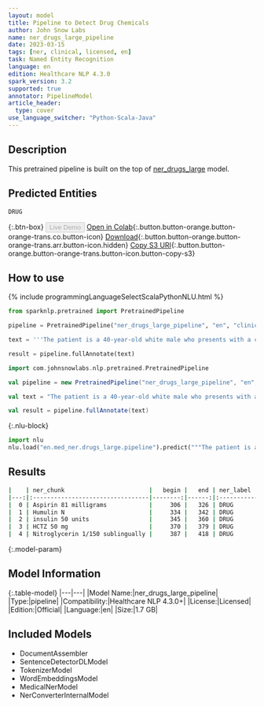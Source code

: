 ```yaml
---
layout: model
title: Pipeline to Detect Drug Chemicals
author: John Snow Labs
name: ner_drugs_large_pipeline
date: 2023-03-15
tags: [ner, clinical, licensed, en]
task: Named Entity Recognition
language: en
edition: Healthcare NLP 4.3.0
spark_version: 3.2
supported: true
annotator: PipelineModel
article_header:
  type: cover
use_language_switcher: "Python-Scala-Java"
---
```


## Description

This pretrained pipeline is built on the top of [ner_drugs_large](https://nlp.johnsnowlabs.com/2021/03/31/ner_drugs_large_en.html) model.

## Predicted Entities

`DRUG`

{:.btn-box}
<button class="button button-orange" disabled>Live Demo</button>
[Open in Colab](https://colab.research.google.com/github/JohnSnowLabs/spark-nlp-workshop/blob/master/healthcare-nlp/07.0.Pretrained_Clinical_Pipelines.ipynb){:.button.button-orange.button-orange-trans.co.button-icon}
[Download](https://s3.amazonaws.com/auxdata.johnsnowlabs.com/clinical/models/ner_drugs_large_pipeline_en_4.3.0_3.2_1678867384370.zip){:.button.button-orange.button-orange-trans.arr.button-icon.hidden}
[Copy S3 URI](s3://auxdata.johnsnowlabs.com/clinical/models/ner_drugs_large_pipeline_en_4.3.0_3.2_1678867384370.zip){:.button.button-orange.button-orange-trans.button-icon.button-copy-s3}

## How to use



<div class="tabs-box" markdown="1">
{% include programmingLanguageSelectScalaPythonNLU.html %}

```python
from sparknlp.pretrained import PretrainedPipeline

pipeline = PretrainedPipeline("ner_drugs_large_pipeline", "en", "clinical/models")

text = '''The patient is a 40-year-old white male who presents with a chief complaint of 'chest pain'. The patient is diabetic and has a prior history of coronary artery disease. The patient presents today stating that his chest pain started yesterday evening and has been somewhat intermittent. He has been advised Aspirin 81 milligrams QDay. Humulin N. insulin 50 units in a.m. HCTZ 50 mg QDay. Nitroglycerin 1/150 sublingually PRN chest pain..'''

result = pipeline.fullAnnotate(text)
```
```scala
import com.johnsnowlabs.nlp.pretrained.PretrainedPipeline

val pipeline = new PretrainedPipeline("ner_drugs_large_pipeline", "en", "clinical/models")

val text = "The patient is a 40-year-old white male who presents with a chief complaint of 'chest pain'. The patient is diabetic and has a prior history of coronary artery disease. The patient presents today stating that his chest pain started yesterday evening and has been somewhat intermittent. He has been advised Aspirin 81 milligrams QDay. Humulin N. insulin 50 units in a.m. HCTZ 50 mg QDay. Nitroglycerin 1/150 sublingually PRN chest pain.."

val result = pipeline.fullAnnotate(text)
```


{:.nlu-block}
```python
import nlu
nlu.load("en.med_ner.drugs_large.pipeline").predict("""The patient is a 40-year-old white male who presents with a chief complaint of 'chest pain'. The patient is diabetic and has a prior history of coronary artery disease. The patient presents today stating that his chest pain started yesterday evening and has been somewhat intermittent. He has been advised Aspirin 81 milligrams QDay. Humulin N. insulin 50 units in a.m. HCTZ 50 mg QDay. Nitroglycerin 1/150 sublingually PRN chest pain..""")
```

</div>

## Results

```bash
|    | ner_chunk                        |   begin |   end | ner_label   |   confidence |
|---:|:---------------------------------|--------:|------:|:------------|-------------:|
|  0 | Aspirin 81 milligrams            |     306 |   326 | DRUG        |     0.8401   |
|  1 | Humulin N                        |     334 |   342 | DRUG        |     0.95755  |
|  2 | insulin 50 units                 |     345 |   360 | DRUG        |     0.847067 |
|  3 | HCTZ 50 mg                       |     370 |   379 | DRUG        |     0.875567 |
|  4 | Nitroglycerin 1/150 sublingually |     387 |   418 | DRUG        |     0.845967 |
```

{:.model-param}
## Model Information

{:.table-model}
|---|---|
|Model Name:|ner_drugs_large_pipeline|
|Type:|pipeline|
|Compatibility:|Healthcare NLP 4.3.0+|
|License:|Licensed|
|Edition:|Official|
|Language:|en|
|Size:|1.7 GB|

## Included Models

- DocumentAssembler
- SentenceDetectorDLModel
- TokenizerModel
- WordEmbeddingsModel
- MedicalNerModel
- NerConverterInternalModel